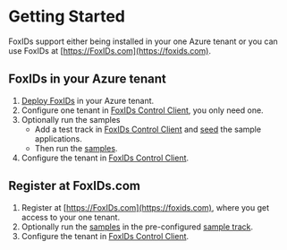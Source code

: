# Getting Started
FoxIDs support either being installed in your one Azure tenant or you can use FoxIDs at [https://FoxIDs.com](https://foxids.com).

## FoxIDs in your Azure tenant

1. [Deploy FoxIDs](deployment.md) in your Azure tenant.
2. Configure one tenant in [FoxIDs Control Client](control.md#foxids-control-client), you only need one.
3. Optionally run the samples
   * Add a test track in [FoxIDs Control Client](control.md#foxids-control-client) and [seed](samples.md#configure-samples-in-foxids-track) the sample applications.
   * Then run the [samples](samples.md).
4. Configure the tenant in [FoxIDs Control Client](control.md#foxids-control-client).


## Register at FoxIDs.com 

1. Register at [https://FoxIDs.com](https://foxids.com), where you get access to your one tenant.
2. Optionally run the [samples](samples.md) in the pre-configured [sample track](samples.md#foxidscom-test-track-for-samples).
3. Configure the tenant in [FoxIDs Control Client](control.md#foxids-control-client).





